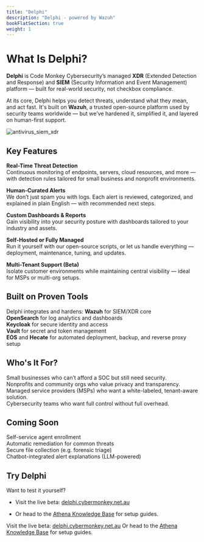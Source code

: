 ```yaml
---
title: "Delphi"
description: "Delphi - powered by Wazuh"
bookFlatSection: true
weight: 1
---
```


# What Is Delphi?

**Delphi** is Code Monkey Cybersecurity’s managed **XDR** (Extended Detection and Response) and **SIEM** (Security Information and Event Management) platform — built for real-world security, not checkbox compliance.

At its core, Delphi helps you detect threats, understand what they mean, and act fast. It's built on **Wazuh**, a trusted open-source platform used by security teams worldwide — but we’ve hardened it, simplified it, and layered on human-first support.

![antivirus_siem_xdr](/images/antivirus_siem_xdr.png)

## Key Features

**Real-Time Threat Detection**  
  Continuous monitoring of endpoints, servers, cloud resources, and more — with detection rules tailored for small business and nonprofit environments.

**Human-Curated Alerts**  
  We don’t just spam you with logs. Each alert is reviewed, categorized, and explained in plain English — with recommended next steps.

**Custom Dashboards & Reports**  
  Gain visibility into your security posture with dashboards tailored to your industry and assets.

**Self-Hosted or Fully Managed**  
  Run it yourself with our open-source scripts, or let us handle everything — deployment, maintenance, tuning, and updates.

**Multi-Tenant Support (Beta)**  
  Isolate customer environments while maintaining central visibility — ideal for MSPs or multi-org setups.

## Built on Proven Tools

Delphi integrates and hardens:
**Wazuh** for SIEM/XDR core  
**OpenSearch** for log analytics and dashboards  
**Keycloak** for secure identity and access  
**Vault** for secret and token management  
**EOS** and **Hecate** for automated deployment, backup, and reverse proxy setup

## Who's It For?

Small businesses who can’t afford a SOC but still need security.  
Nonprofits and community orgs who value privacy and transparency.  
Managed service providers (MSPs) who want a white-labeled, tenant-aware solution.  
Cybersecurity teams who want full control without full overhead.

## Coming Soon

Self-service agent enrollment  
Automatic remediation for common threats  
Secure file collection (e.g. forensic triage)  
Chatbot-integrated alert explanations (LLM-powered)

## Try Delphi

Want to test it yourself?  

- Visit the live beta: [delphi.cybermonkey.net.au](https://delphi.cybermonkey.net.au)  

- Or head to the [Athena Knowledge Base](https://wiki.cybermonkey.net.au/Delphi) for setup guides.

Visit the live beta: [delphi.cybermonkey.net.au](https://delphi.cybermonkey.net.au)
Or head to the [Athena Knowledge Base](https://wiki.cybermonkey.net.au/Delphi) for setup guides.
